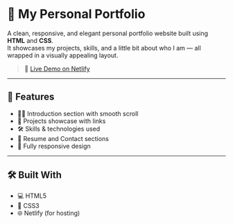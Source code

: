 # 💼 My Personal Portfolio

A clean, responsive, and elegant personal portfolio website built using **HTML** and **CSS**.  
It showcases my projects, skills, and a little bit about who I am — all wrapped in a visually appealing layout.

> 🔗 [Live Demo on Netlify](https://vaish-my-portfolio.netlify.app/)

---


## 🧩 Features

- 👩‍💻 Introduction section with smooth scroll
- 📁 Projects showcase with links
- 🛠️ Skills & technologies used
- 📄 Resume and Contact sections
- 📱 Fully responsive design

---

## 🛠️ Built With

- 💻 HTML5
- 🎨 CSS3
- 🌐 Netlify (for hosting)


